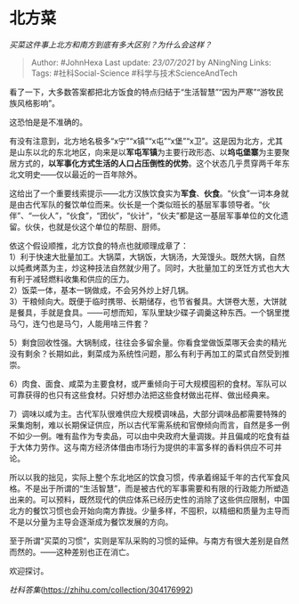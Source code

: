 # 北方菜
*买菜这件事上北方和南方到底有多大区别？为什么会这样？*

> Author: #JohnHexa
Last update: *23/07/2021* by ANingNing
Links:
Tags:  #社科Social-Science #科学与技术ScienceAndTech 


看了一下，大多数答案都把北方饭食的特点归结于“生活智慧”“因为严寒”“游牧民族风格影响”。

这恐怕是是不准确的。

有没有注意到，北方地名极多“x宁”“x镇”“x屯”“x堡”“x卫”。这是因为北方，尤其是山东以北的东北地区，向来是以**军屯军镇**为主要行政形态、以**坞屯堡寨**为主要聚居方式的，**以军事化方式生活的人口占压倒性的优势**。这个状态几乎贯穿两千年东北文明史——仅以最近的一百年除外。

这给出了一个重要线索提示——北方汉族饮食实为**军食**、**伙食**。“伙食”一词本身就是由古代军队的餐饮单位而来。伙长是一个类似班长的基层军事领导者。“伙伴”、“一伙人”，“伙食”，“团伙”，“伙计”，“伙夫”都是这一基层军事单位的文化遗留。伙伕，也就是伙这个单位的帮厨、厨师。

依这个假设顺推，北方饮食的特点也就顺理成章了：  
1）利于快速大批量加工。大锅菜，大锅饭，大锅汤，大笼馒头。既然大锅，自然以炖煮烤蒸为主，炒这种技法自然就少用了。同时，大批量加工的烹饪方式也大大有利于减轻燃料收集和供应的压力。  
2）饭菜一体，基本一锅做成，不会另外炒上好几锅。  
3）干粮倾向大。既便于临时携带、长期储存，也节省餐具。大饼卷大葱，大饼就是餐具，手就是食具。——可想而知，军队里缺少碟子调羹这种东西。一个锅里搅马勺，连勺也是马勺，人能用啥三件套？

5）剩食回收性强。大锅制成，往往会多留余量。你看食堂做饭菜哪天会卖的精光没有剩余？长期如此，剩菜成为系统性问题，那么有利于再加工的菜式自然受到推崇。

6）肉食、面食、咸菜为主要食材，或严重倾向于可大规模囤积的食材。军队可以可靠获得的也只有这些食材。只好想办法把这些食材做出花样、做出经典来。

7）调味以咸为主。古代军队很难供应大规模调味品，大部分调味品都需要特殊的采集炮制，难以长期保证供应，所以古代军需系统和官僚倾向而言，自然是多一例不如少一例。唯有盐作为专卖品，可以由中央政府大量调拨。并且偏咸的吃食有益于大体力劳作。这与南方经济体借由市场行为提供的丰富多样的香料供应不可并论。

所以以我的拙见，实际上整个东北地区的饮食习惯，传承着绵延千年的古代军食风格。不是出于所谓的“生活智慧”，而是被古代的军事需要和有限的行政能力所塑造出来的。可以预料，既然现代的供应体系已经历史性的消除了这些供应限制，中国北方的餐饮习惯也会开始向南方靠拢。少量多样，不囤积，以精细和质量为主导而不是以分量为主导会逐渐成为餐饮发展的方向。

至于所谓“买菜的习惯”，实则是军队采购的习惯的延伸。与南方有很大差别是自然而然的。——这种差别也正在消亡。

欢迎探讨。

*社科答集*(https://zhihu.com/collection/304176992)


